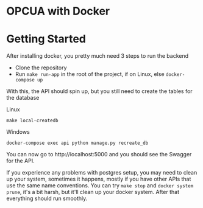 # OPCUA with Docker

# Getting Started

After installing docker, you pretty much need 3 steps to run the backend 

- Clone the repository
- Run  `make run-app`  in the root of the project, if on Linux, else `docker-compose up`

With this, the API should spin up, but you still need to create the tables for the database

Linux

`make local-createdb`

Windows

`docker-compose exec api python manage.py recreate_db`

You can now go to http://localhost:5000 and you should see the Swagger for the API.

If you experience any problems with postgres setup, you may need to clean up your system, sometimes it happens, mostly if you have other APIs that use the same name conventions. You can try `make stop` and `docker system prune`, it's a bit harsh, but it'll clean up your docker system. After that everything should run smoothly.

